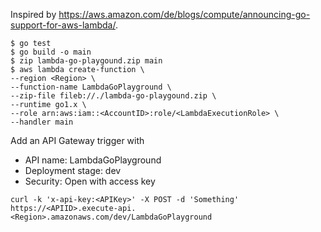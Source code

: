 Inspired by https://aws.amazon.com/de/blogs/compute/announcing-go-support-for-aws-lambda/.

```
$ go test
$ go build -o main
$ zip lambda-go-playgound.zip main
$ aws lambda create-function \
--region <Region> \
--function-name LambdaGoPlayground \
--zip-file fileb://./lambda-go-playgound.zip \
--runtime go1.x \
--role arn:aws:iam::<AccountID>:role/<LambdaExecutionRole> \
--handler main
```
Add an API Gateway trigger with
* API name: LambdaGoPlayground
* Deployment stage: dev
* Security: Open with access key
```
curl -k 'x-api-key:<APIKey>' -X POST -d 'Something' https://<APIID>.execute-api.<Region>.amazonaws.com/dev/LambdaGoPlayground
```